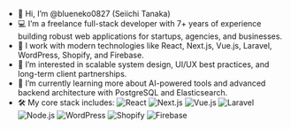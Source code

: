 - 👋 Hi, I’m @blueneko0827 (Seiichi Tanaka)
- 💻 I’m a freelance full-stack developer with 7+ years of experience building robust web applications for startups, agencies, and businesses.
- 🔧 I work with modern technologies like React, Next.js, Vue.js, Laravel, WordPress, Shopify, and Firebase.
- 👀 I’m interested in scalable system design, UI/UX best practices, and long-term client partnerships.
- 🌱 I’m currently learning more about AI-powered tools and advanced backend architecture with PostgreSQL and Elasticsearch.
- 🛠️ My core stack includes:
  ![React](https://img.shields.io/badge/-React-61DAFB?style=flat-square&logo=react)
  ![Next.js](https://img.shields.io/badge/-Next.js-000000?style=flat-square&logo=next.js)
  ![Vue.js](https://img.shields.io/badge/-Vue.js-4FC08D?style=flat-square&logo=vue.js)
  ![Laravel](https://img.shields.io/badge/-Laravel-FF2D20?style=flat-square&logo=laravel)
  ![Node.js](https://img.shields.io/badge/-Node.js-339933?style=flat-square&logo=node.js)
  ![WordPress](https://img.shields.io/badge/-WordPress-21759B?style=flat-square&logo=wordpress)
  ![Shopify](https://img.shields.io/badge/-Shopify-7AB55C?style=flat-square&logo=shopify)
  ![Firebase](https://img.shields.io/badge/-Firebase-FFCA28?style=flat-square&logo=firebase)



<!---
blueneko0827/blueneko0827 is a ✨ special ✨ repository because its `README.md` (this file) appears on your GitHub profile.
You can click the Preview link to take a look at your changes.
--->

